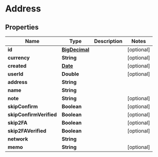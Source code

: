 
# Address

## Properties
Name | Type | Description | Notes
------------ | ------------- | ------------- | -------------
**id** | [**BigDecimal**](BigDecimal.md) |  |  [optional]
**currency** | **String** |  |  [optional]
**created** | [**Date**](Date.md) |  |  [optional]
**userId** | **Double** |  |  [optional]
**address** | **String** |  | 
**name** | **String** |  | 
**note** | **String** |  |  [optional]
**skipConfirm** | **Boolean** |  |  [optional]
**skipConfirmVerified** | **Boolean** |  |  [optional]
**skip2FA** | **Boolean** |  |  [optional]
**skip2FAVerified** | **Boolean** |  |  [optional]
**network** | **String** |  | 
**memo** | **String** |  |  [optional]



